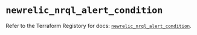 # `newrelic_nrql_alert_condition`

Refer to the Terraform Registory for docs: [`newrelic_nrql_alert_condition`](https://registry.terraform.io/providers/newrelic/newrelic/3.24.2/docs/resources/nrql_alert_condition).
